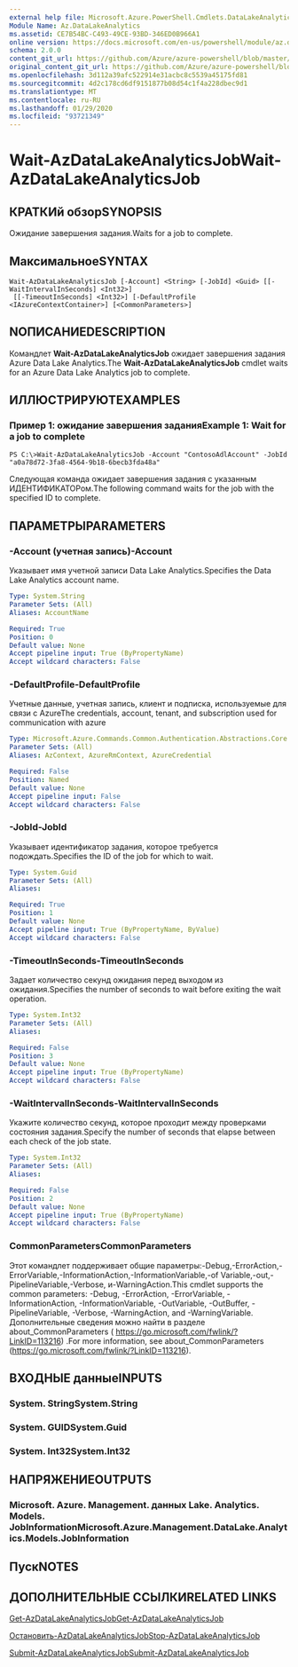 ```yaml
---
external help file: Microsoft.Azure.PowerShell.Cmdlets.DataLakeAnalytics.dll-Help.xml
Module Name: Az.DataLakeAnalytics
ms.assetid: CE7B54BC-C493-49CE-93BD-346ED0B966A1
online version: https://docs.microsoft.com/en-us/powershell/module/az.datalakeanalytics/wait-azdatalakeanalyticsjob
schema: 2.0.0
content_git_url: https://github.com/Azure/azure-powershell/blob/master/src/DataLakeAnalytics/DataLakeAnalytics/help/Wait-AzDataLakeAnalyticsJob.md
original_content_git_url: https://github.com/Azure/azure-powershell/blob/master/src/DataLakeAnalytics/DataLakeAnalytics/help/Wait-AzDataLakeAnalyticsJob.md
ms.openlocfilehash: 3d112a39afc522914e31acbc8c5539a45175fd81
ms.sourcegitcommit: 4d2c178cd6df9151877b08d54c1f4a228dbec9d1
ms.translationtype: MT
ms.contentlocale: ru-RU
ms.lasthandoff: 01/29/2020
ms.locfileid: "93721349"
---
```

# <span data-ttu-id="a226e-101">Wait-AzDataLakeAnalyticsJob</span><span class="sxs-lookup"><span data-stu-id="a226e-101">Wait-AzDataLakeAnalyticsJob</span></span>

## <span data-ttu-id="a226e-102">КРАТКИй обзор</span><span class="sxs-lookup"><span data-stu-id="a226e-102">SYNOPSIS</span></span>
<span data-ttu-id="a226e-103">Ожидание завершения задания.</span><span class="sxs-lookup"><span data-stu-id="a226e-103">Waits for a job to complete.</span></span>

## <span data-ttu-id="a226e-104">Максимальное</span><span class="sxs-lookup"><span data-stu-id="a226e-104">SYNTAX</span></span>

```
Wait-AzDataLakeAnalyticsJob [-Account] <String> [-JobId] <Guid> [[-WaitIntervalInSeconds] <Int32>]
 [[-TimeoutInSeconds] <Int32>] [-DefaultProfile <IAzureContextContainer>] [<CommonParameters>]
```

## <span data-ttu-id="a226e-105">NОПИСАНИЕ</span><span class="sxs-lookup"><span data-stu-id="a226e-105">DESCRIPTION</span></span>
<span data-ttu-id="a226e-106">Командлет **Wait-AzDataLakeAnalyticsJob** ожидает завершения задания Azure Data Lake Analytics.</span><span class="sxs-lookup"><span data-stu-id="a226e-106">The **Wait-AzDataLakeAnalyticsJob** cmdlet waits for an Azure Data Lake Analytics job to complete.</span></span>

## <span data-ttu-id="a226e-107">ИЛЛЮСТРИРУЮТ</span><span class="sxs-lookup"><span data-stu-id="a226e-107">EXAMPLES</span></span>

### <span data-ttu-id="a226e-108">Пример 1: ожидание завершения задания</span><span class="sxs-lookup"><span data-stu-id="a226e-108">Example 1: Wait for a job to complete</span></span>
```
PS C:\>Wait-AzDataLakeAnalyticsJob -Account "ContosoAdlAccount" -JobId "a0a78d72-3fa8-4564-9b18-6becb3fda48a"
```

<span data-ttu-id="a226e-109">Следующая команда ожидает завершения задания с указанным ИДЕНТИФИКАТОРом.</span><span class="sxs-lookup"><span data-stu-id="a226e-109">The following command waits for the job with the specified ID to complete.</span></span>

## <span data-ttu-id="a226e-110">ПАРАМЕТРЫ</span><span class="sxs-lookup"><span data-stu-id="a226e-110">PARAMETERS</span></span>

### <span data-ttu-id="a226e-111">-Account (учетная запись)</span><span class="sxs-lookup"><span data-stu-id="a226e-111">-Account</span></span>
<span data-ttu-id="a226e-112">Указывает имя учетной записи Data Lake Analytics.</span><span class="sxs-lookup"><span data-stu-id="a226e-112">Specifies the Data Lake Analytics account name.</span></span>

```yaml
Type: System.String
Parameter Sets: (All)
Aliases: AccountName

Required: True
Position: 0
Default value: None
Accept pipeline input: True (ByPropertyName)
Accept wildcard characters: False
```

### <span data-ttu-id="a226e-113">-DefaultProfile</span><span class="sxs-lookup"><span data-stu-id="a226e-113">-DefaultProfile</span></span>
<span data-ttu-id="a226e-114">Учетные данные, учетная запись, клиент и подписка, используемые для связи с Azure</span><span class="sxs-lookup"><span data-stu-id="a226e-114">The credentials, account, tenant, and subscription used for communication with azure</span></span>

```yaml
Type: Microsoft.Azure.Commands.Common.Authentication.Abstractions.Core.IAzureContextContainer
Parameter Sets: (All)
Aliases: AzContext, AzureRmContext, AzureCredential

Required: False
Position: Named
Default value: None
Accept pipeline input: False
Accept wildcard characters: False
```

### <span data-ttu-id="a226e-115">-JobId</span><span class="sxs-lookup"><span data-stu-id="a226e-115">-JobId</span></span>
<span data-ttu-id="a226e-116">Указывает идентификатор задания, которое требуется подождать.</span><span class="sxs-lookup"><span data-stu-id="a226e-116">Specifies the ID of the job for which to wait.</span></span>

```yaml
Type: System.Guid
Parameter Sets: (All)
Aliases:

Required: True
Position: 1
Default value: None
Accept pipeline input: True (ByPropertyName, ByValue)
Accept wildcard characters: False
```

### <span data-ttu-id="a226e-117">-TimeoutInSeconds</span><span class="sxs-lookup"><span data-stu-id="a226e-117">-TimeoutInSeconds</span></span>
<span data-ttu-id="a226e-118">Задает количество секунд ожидания перед выходом из ожидания.</span><span class="sxs-lookup"><span data-stu-id="a226e-118">Specifies the number of seconds to wait before exiting the wait operation.</span></span>

```yaml
Type: System.Int32
Parameter Sets: (All)
Aliases:

Required: False
Position: 3
Default value: None
Accept pipeline input: True (ByPropertyName)
Accept wildcard characters: False
```

### <span data-ttu-id="a226e-119">-WaitIntervalInSeconds</span><span class="sxs-lookup"><span data-stu-id="a226e-119">-WaitIntervalInSeconds</span></span>
<span data-ttu-id="a226e-120">Укажите количество секунд, которое проходит между проверками состояния задания.</span><span class="sxs-lookup"><span data-stu-id="a226e-120">Specify the number of seconds that elapse between each check of the job state.</span></span>

```yaml
Type: System.Int32
Parameter Sets: (All)
Aliases:

Required: False
Position: 2
Default value: None
Accept pipeline input: True (ByPropertyName)
Accept wildcard characters: False
```

### <span data-ttu-id="a226e-121">CommonParameters</span><span class="sxs-lookup"><span data-stu-id="a226e-121">CommonParameters</span></span>
<span data-ttu-id="a226e-122">Этот командлет поддерживает общие параметры:-Debug,-ErrorAction,-ErrorVariable,-InformationAction,-InformationVariable,-of Variable,-out,-PipelineVariable,-Verbose, и-WarningAction.</span><span class="sxs-lookup"><span data-stu-id="a226e-122">This cmdlet supports the common parameters: -Debug, -ErrorAction, -ErrorVariable, -InformationAction, -InformationVariable, -OutVariable, -OutBuffer, -PipelineVariable, -Verbose, -WarningAction, and -WarningVariable.</span></span> <span data-ttu-id="a226e-123">Дополнительные сведения можно найти в разделе about_CommonParameters ( https://go.microsoft.com/fwlink/?LinkID=113216) .</span><span class="sxs-lookup"><span data-stu-id="a226e-123">For more information, see about_CommonParameters (https://go.microsoft.com/fwlink/?LinkID=113216).</span></span>

## <span data-ttu-id="a226e-124">ВХОДНЫЕ данные</span><span class="sxs-lookup"><span data-stu-id="a226e-124">INPUTS</span></span>

### <span data-ttu-id="a226e-125">System. String</span><span class="sxs-lookup"><span data-stu-id="a226e-125">System.String</span></span>

### <span data-ttu-id="a226e-126">System. GUID</span><span class="sxs-lookup"><span data-stu-id="a226e-126">System.Guid</span></span>

### <span data-ttu-id="a226e-127">System. Int32</span><span class="sxs-lookup"><span data-stu-id="a226e-127">System.Int32</span></span>

## <span data-ttu-id="a226e-128">НАПРЯЖЕНИЕ</span><span class="sxs-lookup"><span data-stu-id="a226e-128">OUTPUTS</span></span>

### <span data-ttu-id="a226e-129">Microsoft. Azure. Management. данных Lake. Analytics. Models. JobInformation</span><span class="sxs-lookup"><span data-stu-id="a226e-129">Microsoft.Azure.Management.DataLake.Analytics.Models.JobInformation</span></span>

## <span data-ttu-id="a226e-130">Пуск</span><span class="sxs-lookup"><span data-stu-id="a226e-130">NOTES</span></span>

## <span data-ttu-id="a226e-131">ДОПОЛНИТЕЛЬНЫЕ ССЫЛКИ</span><span class="sxs-lookup"><span data-stu-id="a226e-131">RELATED LINKS</span></span>

[<span data-ttu-id="a226e-132">Get-AzDataLakeAnalyticsJob</span><span class="sxs-lookup"><span data-stu-id="a226e-132">Get-AzDataLakeAnalyticsJob</span></span>](./Get-AzDataLakeAnalyticsJob.md)

[<span data-ttu-id="a226e-133">Остановить-AzDataLakeAnalyticsJob</span><span class="sxs-lookup"><span data-stu-id="a226e-133">Stop-AzDataLakeAnalyticsJob</span></span>](./Stop-AzDataLakeAnalyticsJob.md)

[<span data-ttu-id="a226e-134">Submit-AzDataLakeAnalyticsJob</span><span class="sxs-lookup"><span data-stu-id="a226e-134">Submit-AzDataLakeAnalyticsJob</span></span>](./Submit-AzDataLakeAnalyticsJob.md)


